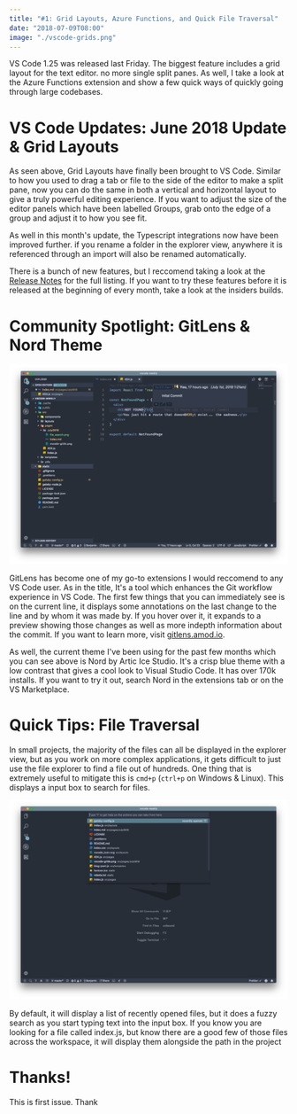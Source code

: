 ```yaml
---
title: "#1: Grid Layouts, Azure Functions, and Quick File Traversal"
date: "2018-07-09T08:00"
image: "./vscode-grids.png"
---
```


VS Code 1.25 was released last Friday. The biggest feature includes a grid layout for the text editor. no more single split panes. As well, I take a look at the Azure Functions extension and show a few quick ways of quickly going through large codebases.

<!-- end -->

# VS Code Updates: June 2018 Update & Grid Layouts

As seen above, Grid Layouts have finally been brought to VS Code. Similar to how you used to drag a tab or file to the side of the editor to make a split pane, now you can do the same in both a vertical and horizontal layout to give a truly powerful editing experience. If you want to adjust the size of the editor panels which have been labelled Groups, grab onto the edge of a group and adjust it to how you see fit.

As well in this month's update, the Typescript integrations now have been improved further. if you rename a folder in the explorer view, anywhere it is referenced through an import will also be renamed automatically.

There is a bunch of new features, but I reccomend taking a look at the [Release Notes]() for the full listing. If you want to try these features before it is released at the beginning of every month, take a look at the insiders builds.

# Community Spotlight: GitLens & Nord Theme

![GitLens Preview](gitlens.png)

GitLens has become one of my go-to extensions I would reccomend to any VS Code user. As in the title, It's a tool which enhances the Git workflow experience in VS Code. The first few things that you can immediately see is on the current line, it displays some annotations on the last change to the line and by whom it was made by. If you hover over it, it expands to a preview showing those changes as well as more indepth information about the commit. If you want to learn more, visit [gitlens.amod.io](https://gitlens.amod.io/).

As well, the current theme I've been using for the past few months which you can see above is Nord by Artic Ice Studio. It's a crisp blue theme with a low contrast that gives a cool look to Visual Studio Code. It has over 170k installs. If you want to try it out, search Nord in the extensions tab or on the VS Marketplace.

# Quick Tips: File Traversal

In small projects, the majority of the files can all be displayed in the explorer view, but as you work on more complex applications, it gets difficult to just use the file explorer to find a file out of hundreds. One thing that is extremely useful to mitigate this is `cmd+p` (`ctrl+p` on Windows & Linux). This displays a input box to search for files.

![File Search](file_search.png)

By default, it will display a list of recently opened files, but it does a fuzzy search as you start typing text into the input box. If you know you are looking for a file called index.js, but know there are a good few of those files across the workspace, it will display them alongside the path in the project

# Thanks!

This is first issue. Thank
